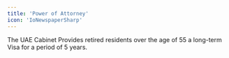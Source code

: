 ```yaml
---
title: 'Power of Attorney'
icon: 'IoNewspaperSharp'
---
```


The UAE Cabinet Provides retired residents over the age of 55 a long-term Visa for a period of 5 years.
